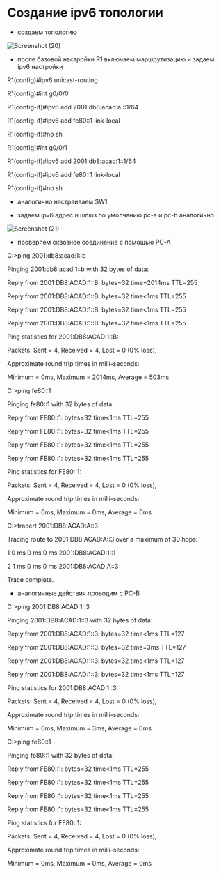 # Создание ipv6 топологии

- создаем топологию

![Screenshot (20)](https://user-images.githubusercontent.com/99132039/158406866-5afcff19-010c-4c75-951f-e0e648ff2e66.png)

- после базовой настройки R1 включаем маршрутизацию и задаем ipv6 настройки

R1(config)#ipv6 unicast-routing

R1(config)#int g0/0/0

R1(config-if)#ipv6 add 2001:db8:acad:a ::1/64

R1(config-if)#ipv6 add fe80::1 link-local 

R1(config-if)#no sh

R1(config)#int g0/0/1
	
R1(config-if)#ipv6 add  2001:db8:acad:1::1/64

R1(config-if)#ipv6 add fe80::1 link-local 

R1(config-if)#no sh

- аналогично настраиваем SW1

- задаем ipv6 адрес и шлюз по умолчанию pc-a и pc-b аналогично 

![Screenshot (21)](https://user-images.githubusercontent.com/99132039/158406943-f2436537-982e-4432-93a8-a44b56f27313.png)

- проверяем сквозное соединение с помощью PC-A

C:\>ping 2001:db8:acad:1::b

Pinging 2001:db8:acad:1::b with 32 bytes of data:

Reply from 2001:DB8:ACAD:1::B: bytes=32 time=2014ms TTL=255

Reply from 2001:DB8:ACAD:1::B: bytes=32 time<1ms TTL=255

Reply from 2001:DB8:ACAD:1::B: bytes=32 time<1ms TTL=255

Reply from 2001:DB8:ACAD:1::B: bytes=32 time<1ms TTL=255

Ping statistics for 2001:DB8:ACAD:1::B:
  
  Packets: Sent = 4, Received = 4, Lost = 0 (0% loss),

Approximate round trip times in milli-seconds:
  
  Minimum = 0ms, Maximum = 2014ms, Average = 503ms

C:\>ping fe80::1

Pinging fe80::1 with 32 bytes of data:

Reply from FE80::1: bytes=32 time<1ms TTL=255

Reply from FE80::1: bytes=32 time<1ms TTL=255

Reply from FE80::1: bytes=32 time<1ms TTL=255

Reply from FE80::1: bytes=32 time<1ms TTL=255

Ping statistics for FE80::1:

Packets: Sent = 4, Received = 4, Lost = 0 (0% loss),

Approximate round trip times in milli-seconds:
 
 Minimum = 0ms, Maximum = 0ms, Average = 0ms

C:\>tracert 2001:DB8:ACAD:A::3

Tracing route to 2001:DB8:ACAD:A::3 over a maximum of 30 hops: 

  1   0 ms      0 ms      0 ms      2001:DB8:ACAD:1::1
  
  2   1 ms      0 ms      0 ms      2001:DB8:ACAD:A::3

Trace complete.

- аналогичные действия проводим с PC-B

C:\>ping 2001:DB8:ACAD:1::3

Pinging 2001:DB8:ACAD:1::3 with 32 bytes of data:

Reply from 2001:DB8:ACAD:1::3: bytes=32 time<1ms TTL=127

Reply from 2001:DB8:ACAD:1::3: bytes=32 time=3ms TTL=127

Reply from 2001:DB8:ACAD:1::3: bytes=32 time<1ms TTL=127

Reply from 2001:DB8:ACAD:1::3: bytes=32 time<1ms TTL=127

Ping statistics for 2001:DB8:ACAD:1::3:

Packets: Sent = 4, Received = 4, Lost = 0 (0% loss),

Approximate round trip times in milli-seconds:

Minimum = 0ms, Maximum = 3ms, Average = 0ms

C:\>ping fe80::1

Pinging fe80::1 with 32 bytes of data:

Reply from FE80::1: bytes=32 time<1ms TTL=255

Reply from FE80::1: bytes=32 time<1ms TTL=255

Reply from FE80::1: bytes=32 time<1ms TTL=255

Reply from FE80::1: bytes=32 time<1ms TTL=255

Ping statistics for FE80::1:

Packets: Sent = 4, Received = 4, Lost = 0 (0% loss),

Approximate round trip times in milli-seconds:

Minimum = 0ms, Maximum = 0ms, Average = 0ms



